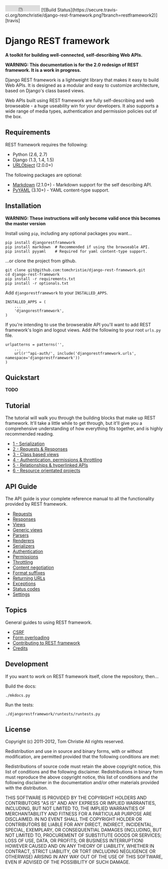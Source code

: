 <iframe src="http://ghbtns.com/github-btn.html?user=tomchristie&amp;repo=django-rest-framework&amp;type=watch&amp;count=true" allowtransparency="true" frameborder="0" scrolling="0" width="110px" height="20px"></iframe>
[![Build Status](https://secure.travis-ci.org/tomchristie/django-rest-framework.png?branch=restframework2)][travis]

# Django REST framework

**A toolkit for building well-connected, self-describing Web APIs.**

**WARNING: This documentation is for the 2.0 redesign of REST framework.  It is a work in progress.**

Django REST framework is a lightweight library that makes it easy to build Web APIs.  It is designed as a modular and easy to customize architecture, based on Django's class based views.

Web APIs built using REST framework are fully self-describing and web browseable - a huge useability win for your developers.  It also supports a wide range of media types, authentication and permission policies out of the box.

## Requirements

REST framework requires the following:

* Python (2.6, 2.7)
* Django (1.3, 1.4, 1.5)
* [URLObject][urlobject] (2.0.0+)

The following packages are optional:

* [Markdown][markdown] (2.1.0+) - Markdown support for the self describing API.
* [PyYAML][yaml] (3.10+) - YAML content-type support.

## Installation

**WARNING: These instructions will only become valid once this becomes the master version**

Install using `pip`, including any optional packages you want...

    pip install djangorestframework
    pip install markdown  # Recommended if using the browseable API.
    pip install pyyaml    # Required for yaml content-type support.

...or clone the project from github.

    git clone git@github.com:tomchristie/django-rest-framework.git
    cd django-rest-framework
    pip install -r requirements.txt
    pip install -r optionals.txt

Add `djangorestframework` to your `INSTALLED_APPS`.

    INSTALLED_APPS = (
        ...
        'djangorestframework',        
    )

If you're intending to use the browserable API you'll want to add REST framework's login and logout views.  Add the following to your root `urls.py` file.

    urlpatterns = patterns('',
        ...
        url(r'^api-auth/', include('djangorestframework.urls', namespace='djangorestframework'))
    )
 
## Quickstart

**TODO**

## Tutorial

The tutorial will walk you through the building blocks that make up REST framework.   It'll take a little while to get through, but it'll give you a comprehensive understanding of how everything fits together, and is highly recommended reading.

* [1 - Serialization][tut-1]
* [2 - Requests & Responses][tut-2]
* [3 - Class based views][tut-3]
* [4 - Authentication, permissions & throttling][tut-4]
* [5 - Relationships & hyperlinked APIs][tut-5]
* [6 - Resource orientated projects][tut-6]

## API Guide

The API guide is your complete reference manual to all the functionality provided by REST framework.

* [Requests][request]
* [Responses][response]
* [Views][views]
* [Generic views][generic-views]
* [Parsers][parsers]
* [Renderers][renderers]
* [Serializers][serializers]
* [Authentication][authentication]
* [Permissions][permissions]
* [Throttling][throttling]
* [Content negotiation][contentnegotiation]
* [Format suffixes][formatsuffixes]
* [Returning URLs][reverse]
* [Exceptions][exceptions]
* [Status codes][status]
* [Settings][settings]

## Topics

General guides to using REST framework.

* [CSRF][csrf]
* [Form overloading][formoverloading]
* [Contributing to REST framework][contributing]
* [Credits][credits]

## Development

If you want to work on REST framework itself, clone the repository, then...

Build the docs:

    ./mkdocs.py

Run the tests:

    ./djangorestframework/runtests/runtests.py

## License

Copyright (c) 2011-2012, Tom Christie
All rights reserved.

Redistribution and use in source and binary forms, with or without 
modification, are permitted provided that the following conditions are met:

Redistributions of source code must retain the above copyright notice, this 
list of conditions and the following disclaimer.
Redistributions in binary form must reproduce the above copyright notice, this 
list of conditions and the following disclaimer in the documentation and/or 
other materials provided with the distribution.

THIS SOFTWARE IS PROVIDED BY THE COPYRIGHT HOLDERS AND CONTRIBUTORS "AS IS" AND 
ANY EXPRESS OR IMPLIED WARRANTIES, INCLUDING, BUT NOT LIMITED TO, THE IMPLIED 
WARRANTIES OF MERCHANTABILITY AND FITNESS FOR A PARTICULAR PURPOSE ARE 
DISCLAIMED. IN NO EVENT SHALL THE COPYRIGHT HOLDER OR CONTRIBUTORS BE LIABLE 
FOR ANY DIRECT, INDIRECT, INCIDENTAL, SPECIAL, EXEMPLARY, OR CONSEQUENTIAL 
DAMAGES (INCLUDING, BUT NOT LIMITED TO, PROCUREMENT OF SUBSTITUTE GOODS OR 
SERVICES; LOSS OF USE, DATA, OR PROFITS; OR BUSINESS INTERRUPTION) HOWEVER 
CAUSED AND ON ANY THEORY OF LIABILITY, WHETHER IN CONTRACT, STRICT LIABILITY, 
OR TORT (INCLUDING NEGLIGENCE OR OTHERWISE) ARISING IN ANY WAY OUT OF THE USE 
OF THIS SOFTWARE, EVEN IF ADVISED OF THE POSSIBILITY OF SUCH DAMAGE.

[travis]: http://travis-ci.org/tomchristie/django-rest-framework?branch=restframework2
[urlobject]: https://github.com/zacharyvoase/urlobject
[markdown]: http://pypi.python.org/pypi/Markdown/
[yaml]: http://pypi.python.org/pypi/PyYAML

[tut-1]: tutorial/1-serialization.md
[tut-2]: tutorial/2-requests-and-responses.md
[tut-3]: tutorial/3-class-based-views.md
[tut-4]: tutorial/4-authentication-permissions-and-throttling.md
[tut-5]: tutorial/5-relationships-and-hyperlinked-apis.md
[tut-6]: tutorial/6-resource-orientated-projects.md

[request]: api-guide/requests.md
[response]: api-guide/responses.md
[views]: api-guide/views.md
[generic-views]: api-guide/generic-views.md
[parsers]: api-guide/parsers.md
[renderers]: api-guide/renderers.md
[serializers]: api-guide/serializers.md
[authentication]: api-guide/authentication.md
[permissions]: api-guide/permissions.md
[throttling]: api-guide/throttling.md
[contentnegotiation]: api-guide/content-negotiation.md
[formatsuffixes]: api-guide/format-suffixes.md
[reverse]: api-guide/reverse.md
[exceptions]: api-guide/exceptions.md
[status]: api-guide/status-codes.md
[settings]: api-guide/settings.md

[csrf]: topics/csrf.md
[formoverloading]: topics/formoverloading.md
[contributing]: topics/contributing.md
[credits]: topics/credits.md
